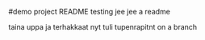 #demo project README
testing jee jee
a readme

taina uppa ja terhakkaat nyt tuli tupenrapitnt on a branch